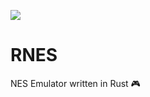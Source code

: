 ![](https://travis-ci.org/araml/RNES.svg?branch=master)

# RNES
NES Emulator written in Rust :video_game:

